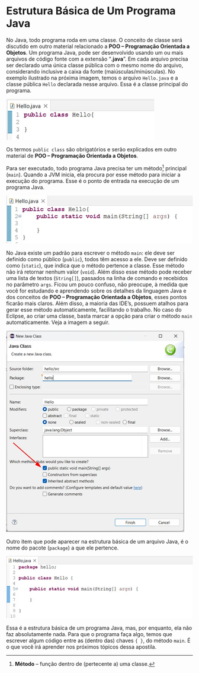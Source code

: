 # Estrutura Básica de Um Programa Java

No Java, todo programa roda em uma classe. O conceito de classe será discutido em outro material relacionado a **POO – Programação Orientada a Objetos**. Um programa Java, pode ser desenvolvido usando um ou mais arquivos de código fonte com a extensão “**.java**”. Em cada arquivo precisa ser declarado uma única classe pública com o mesmo nome do arquivo, considerando inclusive a caixa da fonte (maiúsculas/minúsculas). No exemplo ilustrado na próxima imagem, temos o arquivo `Hello.java` e a classe pública `Hello` declarada nesse arquivo. Essa é a classe principal do programa.

![arquivo e classe Hello](imagens/arquivo_e_classe_Hello.jpg)

Os termos `public class` são obrigatórios e serão explicados em outro material de **POO – Programação Orientada a Objetos**. 

Para ser executado, todo programa Java precisa ter um método[^2] principal (`main`). Quando a JVM inicia, ela procura por esse método para iniciar a execução do programa. Esse é o ponto de entrada na execução de um programa Java. 

![método main](imagens/metodoMain.jpg)

No Java existe um padrão para escrever o método `main`: ele deve ser definido como público (`public`), todos têm acesso a ele. Deve ser definido como (`static`), que indica que o método pertence a classe. Esse método não irá retornar nenhum valor (`void`). Além disso esse método pode receber uma lista de textos (`String[]`), passados na linha de comando e recebidos no parâmetro `args`. Ficou um pouco confuso, não preocupe, à medida que você for estudando e aprendendo sobre os detalhes da linguagem Java e dos conceitos de **POO – Programação Orientada a Objetos**, esses pontos ficarão mais claros. Além disso, a maioria das IDE’s, possuem atalhos para gerar esse método automaticamente, facilitando o trabalho. No caso do Eclipse, ao criar uma classe, basta marcar a opção para criar o método `main` automaticamente. Veja a imagem a seguir.

![nova classe java no Eclipse](imagens/nova_Classe_Eclipse.jpg)

Outro item que pode aparecer na estrutura básica de um arquivo Java, é o nome do pacote (`package`) a que ele pertence. 

![nome do pacote](imagens/nome_pacote.jpg)

Essa é a estrutura básica de um programa Java, mas, por enquanto, ela não faz absolutamente nada. Para que o programa faça algo, temos que escrever algum código entre as (dentro das) chaves `{ }`, do método `main`. É o que você irá aprender nos próximos tópicos dessa apostila.

[^2]: **Método** – função dentro de (pertecente a) uma classe.
